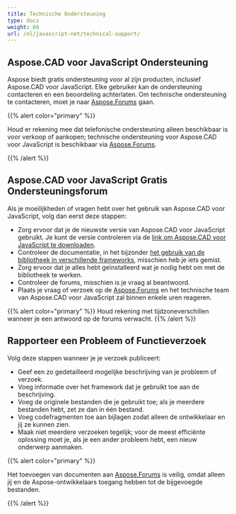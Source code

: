 ```yaml
---
title: Technische Ondersteuning
type: docs
weight: 60
url: /nl/javascript-net/technical-support/
---
```


## **Aspose.CAD voor JavaScript Ondersteuning**

Aspose biedt gratis ondersteuning voor al zijn producten, inclusief Aspose.CAD voor JavaScript. Elke gebruiker kan de ondersteuning contacteren en een beoordeling achterlaten. Om technische ondersteuning te contacteren, moet je naar [Aspose.Forums](https://forum.aspose.com/c/cad/19) gaan.

{{% alert color="primary" %}} 

Houd er rekening mee dat telefonische ondersteuning alleen beschikbaar is voor verkoop of aankopen; technische ondersteuning voor Aspose.CAD voor JavaScript is beschikbaar via [Aspose.Forums](https://forum.aspose.com/c/cad/19).

{{% /alert %}}

## **Aspose.CAD voor JavaScript Gratis Ondersteuningsforum**

Als je moeilijkheden of vragen hebt over het gebruik van Aspose.CAD voor JavaScript, volg dan eerst deze stappen:

- Zorg ervoor dat je de nieuwste versie van Aspose.CAD voor JavaScript gebruikt. Je kunt de versie controleren via de [link om Aspose.CAD voor JavaScript te downloaden](https://www.npmjs.com/package/aspose-cad).
- Controleer de documentatie, in het bijzonder [het gebruik van de bibliotheek in verschillende frameworks](/nl/cad/javascript-net/showcases/), misschien heb je iets gemist.
- Zorg ervoor dat je alles hebt geïnstalleerd wat je nodig hebt om met de bibliotheek te werken.
- Controleer de forums, misschien is je vraag al beantwoord.
- Plaats je vraag of verzoek op de [Aspose.Forums](https://forum.aspose.com/c/cad/19) en het technische team van Aspose.CAD voor JavaScript zal binnen enkele uren reageren.

{{% alert color="primary" %}} 
Houd rekening met tijdzoneverschillen wanneer je een antwoord op de forums verwacht.
{{% /alert %}}

## **Rapporteer een Probleem of Functieverzoek**

Volg deze stappen wanneer je je verzoek publiceert:

- Geef een zo gedetailleerd mogelijke beschrijving van je probleem of verzoek.
- Voeg informatie over het framework dat je gebruikt toe aan de beschrijving.
- Voeg de originele bestanden die je gebruikt toe; als je meerdere bestanden hebt, zet ze dan in één bestand.
- Voeg codefragmenten toe aan bijlagen zodat alleen de ontwikkelaar en jij ze kunnen zien.
- Maak niet meerdere verzoeken tegelijk; voor de meest efficiënte oplossing moet je, als je een ander probleem hebt, een nieuw onderwerp aanmaken.

{{% alert color="primary" %}}

Het toevoegen van documenten aan [Aspose.Forums](https://forum.aspose.com/c/cad/19) is veilig, omdat alleen jij en de Aspose-ontwikkelaars toegang hebben tot de bijgevoegde bestanden.

{{% /alert %}}
